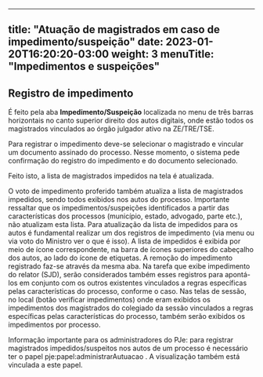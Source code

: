 
---
title: "Atuação de magistrados em caso de impedimento/suspeição"
date: 2023-01-20T16:20:20-03:00
weight: 3
menuTitle: "Impedimentos e suspeições"
---

## Registro de impedimento

É feito pela aba **Impedimento/Suspeição** localizada no menu de três barras horizontais no canto superior direito dos autos digitais, onde estão todos os magistrados vinculados ao órgão julgador ativo na ZE/TRE/TSE.

Para registrar o impedimento deve-se selecionar o magistrado e vincular um documento assinado do processo. Nesse momento, o sistema pede confirmação do registro do impedimento e do documento selecionado.

Feito isto, a lista de magistrados impedidos na tela é atualizada.



O voto de impedimento proferido também atualiza a lista de magistrados impedidos, sendo todos exibidos nos autos do processo.
Importante ressaltar que os impedimentos/suspeições identificados a partir das características dos processos (município, estado, advogado, parte etc.), não atualizam esta lista.
Para atualização da lista de impedidos para os autos é fundamental realizar um dos registros de impedimento (via menu ou via voto do Ministro ver o que é isso). A lista de impedidos é exibida por meio de ícone correspondente, na barra de ícones superiores do cabeçalho dos autos, ao lado do ícone de etiquetas.
A remoção do impedimento registrado faz-se através da mesma aba.
Na tarefa que exibe impedimento do relator (SJD), serão considerados também esses registros para apontá-los em conjunto com os outros existentes vinculados a regras específicas pelas características do processo, conforme o caso. 
Nas telas de sessão, no local (botão verificar impedimentos) onde eram exibidos os impedimentos dos magistrados do colegiado da sessão vinculados a regras específicas pelas características do processo, também serão exibidos os impedimentos por processo.

Informação importante para os administradores do PJe: para registrar magistrados impedidos/suspeitos nos autos de um processo é necessário ter o papel pje:papel:administrarAutuacao . A visualização também está vinculada a este papel. 
